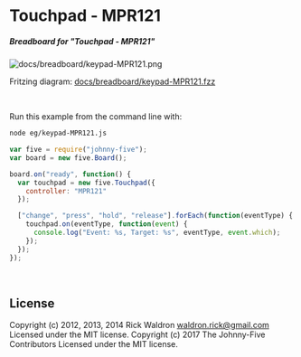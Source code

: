 <!--remove-start-->

# Touchpad - MPR121

<!--remove-end-->






##### Breadboard for "Touchpad - MPR121"



![docs/breadboard/keypad-MPR121.png](breadboard/keypad-MPR121.png)<br>

Fritzing diagram: [docs/breadboard/keypad-MPR121.fzz](breadboard/keypad-MPR121.fzz)

&nbsp;




Run this example from the command line with:
```bash
node eg/keypad-MPR121.js
```


```javascript
var five = require("johnny-five");
var board = new five.Board();

board.on("ready", function() {
  var touchpad = new five.Touchpad({
    controller: "MPR121"
  });

  ["change", "press", "hold", "release"].forEach(function(eventType) {
    touchpad.on(eventType, function(event) {
      console.log("Event: %s, Target: %s", eventType, event.which);
    });
  });
});

```








&nbsp;

<!--remove-start-->

## License
Copyright (c) 2012, 2013, 2014 Rick Waldron <waldron.rick@gmail.com>
Licensed under the MIT license.
Copyright (c) 2017 The Johnny-Five Contributors
Licensed under the MIT license.

<!--remove-end-->
